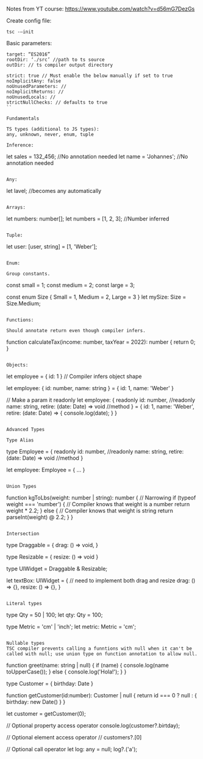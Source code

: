 Notes from YT course:
https://www.youtube.com/watch?v=d56mG7DezGs

Create config file:

```
tsc -—init
```
Basic parameters:
```
target: “ES2016”
rootDir: ‘./src’ //path to ts source
outDir: // ts compiler output directory

strict: true // Must enable the below manually if set to true
noImplicitAny: false 
noUnusedParameters: //
noImplicitReturns: //
noUnusedLocals: //
strictNullChecks: // defaults to true
``

Fundamentals

TS types (additional to JS types):
any, unknown, never, enum, tuple

Inference:
```
let sales = 132_456; //No annotation needed
let name = 'Johannes'; //No annotation needed
```

Any:
```
let lavel; //becomes any automatically
```

Arrays:
```
let numbers: number[];
let numbers = [1, 2, 3]; //Number inferred
```

Tuple:
```
let user: [user, string] = [1, 'Weber'];

```

Enum:

Group constants.
```
const small = 1;
const medium = 2;
const large = 3;

const enum Size { Small = 1, Medium = 2, Large = 3 }
let mySize: Size = Size.Medium;
```

Functions:

Should annotate return even though compiler infers.
```
function calculateTax(income: number, taxYear = 2022): number {
    return 0;
}
```

Objects:
```
let employee = { id: 1 } // Compiler infers object shape

let employee: {
    id: number,
    name: string
} = { id: 1, name: 'Weber' }

// Make a param it readonly
let employee: {
    readonly id: number, //readonly
    name: string,
    retire: (date: Date) => void //method
} = { 
    id: 1, 
    name: 'Weber',
    retire: (date: Date) => {
        console.log(date);
    }
}
```

Advanced Types

Type Alias
```
type Employee = {
    readonly id: number, //readonly
    name: string,
    retire: (date: Date) => void //method
}

let employee: Employee = {
    ...
}
```

Union Types

```
function kgToLbs(weight: number | string): number {
    // Narrowing
    if (typeof weight === 'number') {
        // Compiler knows that weight is a number
        return weight * 2.2;
    } else {
        // Compiler knows that weight is string
        return parseInt(weight) @ 2.2;
    }
}
```

Intersection
```
type Draggable = {
    drag: () => void,
}

type Resizable = {
    resize: () => void
}

type UIWidget = Draggable & Resizable;

let textBox: UIWidget = {
    // need to implement both drag and resize
    drag: () => {},
    resize: () => {},
}
```

Literal types
```
type Qty = 50 | 100;
let qty: Qty = 100;

type Metric = 'cm' | 'inch';
let metric: Metric = 'cm';
```

Nullable types
TSC compiler prevents calling a funntions with null when it can't be called with null; use union type on function annotation to allow null.

```
function greet(name: string | null) {
    if (name) {
        console.log(name toUpperCase());
    } else {
        console.log('Hola!');
    }
}


type Customer = {
    birthday: Date
}

function getCustomer(id:number): Customer | null {
    return id === 0 ? null : { birthday: new Date() }
}

let customer = getCustomer(0);

// Optional property access operator
console.log(customer?.birtday);

// Optional element access operator
// customers?.[0]

// Optional call operator
let log: any = null;
log?.('a');
```